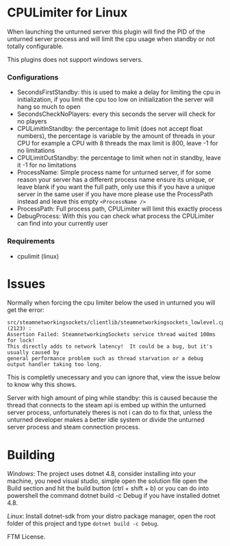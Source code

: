 # CPULimiter for Linux
When launching the unturned server this plugin will find the PID of the unturned server process and will 
limit the cpu usage when standby or not totally configurable.

This plugins does not support windows servers.

### Configurations

- SecondsFirstStandby: this is used to make a delay for limiting the cpu in initialization, if you limit the cpu too 
low on initialization the server will hang so much to open
- SecondsCheckNoPlayers: every this seconds the server will check for no players
- CPULimitInStandby: the percentage to limit (does not accept float numbers), the percentage is variable by the amount of threads in your CPU
for example a CPU with 8 threads the max limit is 800, leave -1 for no limitations
- CPULimitOutStandby: the percentage to limit when not in standby, leave it -1 for no limitations
- ProcessName: Simple process name for unturned server, if for some reason your server has a different process 
name ensure its unique, or leave blank if you want the full path, only use this if you have a unique server in the 
same user if you have more please use the ProcessPath instead and leave this empty ``<ProcessName />``
- ProcessPath: Full process path, CPULimiter will limit this exactly process
- DebugProcess: With this you can check what process the CPULimiter can find into your currently user

### Requirements

- cpulimit (linux)

# Issues

Normally when forcing the cpu limiter below the used in unturned you will get the error:
```
src/steamnetworkingsockets/clientlib/steamnetworkingsockets_lowlevel.cpp (2123) : 
Assertion Failed: SteamnetworkingSockets service thread waited 100ms for lock!  
This directly adds to network latency!  It could be a bug, but it's usually caused by 
general performance problem such as thread starvation or a debug output handler taking too long.
```
This is completly unecessary and you can ignore that, view the issue below to know why this shows.

Server with high amount of ping while standby: this is caused because the thread that connects to the steam api is embed up within the unturned server process,
unfortunately theres is not i can do to fix that, unless the unturned developer makes a better idle system or divide the unturned server process and steam connection process.

# Building

*Windows*: The project uses dotnet 4.8, consider installing into your machine, you need visual studio, 
simple open the solution file open the Build section and hit the build button (ctrl + shift + b) 
or you can do into powershell the command dotnet build -c Debug if you have installed dotnet 4.8.

*Linux*: Install dotnet-sdk from your distro package manager, open the root folder of this project and type ``dotnet build -c Debug``.

FTM License.
